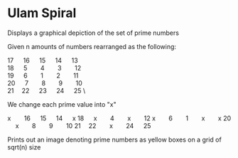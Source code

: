 # Ulam Spiral
Displays a graphical depiction of the set of prime numbers

Given n amounts of numbers rearranged as the following:

17 &emsp;   16 &emsp;   15 &emsp;   14 &emsp; 13 \
18 &emsp;   5 &emsp; &nbsp;   4 &emsp; &nbsp;   3 &emsp; &nbsp; 12 \
19 &emsp;   6 &emsp; &nbsp;   1 &emsp; &nbsp;   2 &emsp; &nbsp; 11 \
20 &emsp;   7 &emsp; &nbsp;   8 &emsp; &nbsp;   9 &emsp; &nbsp; 10 \
21&emsp;    22 &emsp;   23 &emsp;   24 &emsp; 25 \

We change each prime value into "x"

x &emsp; &nbsp;   16 &emsp;   15 &emsp;   14 &emsp; x
18 &emsp;   x &emsp; &nbsp;   4 &emsp; &nbsp;   x &emsp; &nbsp; 12
x &emsp; &nbsp;  6 &emsp; &nbsp;   1 &emsp; &nbsp;    x &emsp; &nbsp; x
20 &emsp;   x &emsp; &nbsp;   8 &emsp; &nbsp;   9 &emsp; &nbsp; 10
21&emsp;    22 &emsp; &nbsp;  x &emsp; &nbsp; 24 &emsp; 25

Prints out an image denoting prime numbers as yellow boxes on a grid of sqrt(n) size
